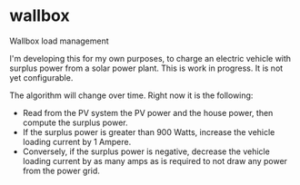 # wallbox
Wallbox load management

I'm developing this for my own purposes, to charge an electric vehicle
with surplus power from a solar power plant. This is work in progress.
It is not yet configurable.

The algorithm will change over time. Right now it is the following:

* Read from the PV system the PV power and the house power, then
  compute the surplus power.
* If the surplus power is greater than 900 Watts, increase the vehicle
  loading current by 1 Ampere.
* Conversely, if the surplus power is negative, decrease the vehicle
  loading current by as many amps as is required to not draw any power
  from the power grid.
